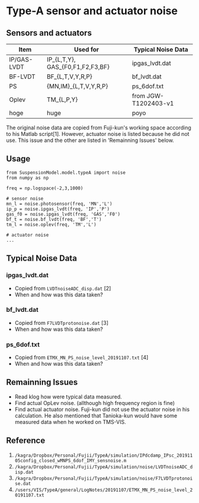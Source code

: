 # Type-A sensor and actuator noise
## Sensors and actuators

| Item | Used for | Typical Noise Data |
|---|---|---|
| IP/GAS-LVDT | IP\_{L,T,Y}, GAS\_{F0,F1,F2,F3,BF} | ipgas_lvdt.dat |
| BF-LVDT | BF\_{L,T,V,Y,R,P} | bf_lvdt.dat |
| PS | {MN,IM}\_{L,T,V,Y,R,P} | ps_6dof.txt |
| Oplev | TM\_{L,P,Y} | from JGW-T1202403-v1 |
| hoge | huge | poyo |

The original noise data are copied from Fuji-kun's working space according to his Matlab script[1]. However, actuator noise is listed because he did not use. This issue and the other are listed in 'Remainning Issues' below.


## Usage 
```
from SuspensionModel.model.typeA import noise
from numpy as np

freq = np.logspace(-2,3,1000)

# sensor noise
mn_l = noise.photosensor(freq, 'MN','L')
ip_p = noise.ipgas_lvdt(freq, 'IP','P')
gas_f0 = noise.ipgas_lvdt(freq, 'GAS','F0')
bf_t = noise.bf_lvdt(freq, 'BF','T')
tm_l = noise.oplev(freq, 'TM','L')

# actuator noise
...

```

## Typical Noise Data
### ipgas_lvdt.dat
* Copied from `LVDTnoiseADC_disp.dat` [2]
* When and how was this data taken?

### bf_lvdt.dat
* Copied from `F7LVDTprotonoise.dat` [3]
* When and how was this data taken?
 
### ps_6dof.txt
* Copied from `ETMX_MN_PS_noise_level_20191107.txt` [4]
* When and how was this data taken?



## Remainning Issues
 - Read klog how were typical data measured.
 - Find actual OpLev noise. (allthough high frequency region is fine)
 - Find actual actuator noise. Fuji-kun did not use the actuator noise in his calculation. He also mentioned that Tanioka-kun would have some measured data when he worked on TMS-VIS.


## Reference
 1. `/kagra/Dropbox/Personal/Fujii/TypeA/simulation/IPdcdamp_IPsc_20191105config_closed_wMNPS_6dof_IMY_sensnoise.m`
 2. `/kagra/Dropbox/Personal/Fujii/TypeA/simulation/noise/LVDTnoiseADC_disp.dat`
 3. `/kagra/Dropbox/Personal/Fujii/TypeA/simulation/noise/F7LVDTprotonoise.dat`
 4. `/users/VIS/TypeA/general/LogNotes/20191107/ETMX_MN_PS_noise_level_20191107.txt`


